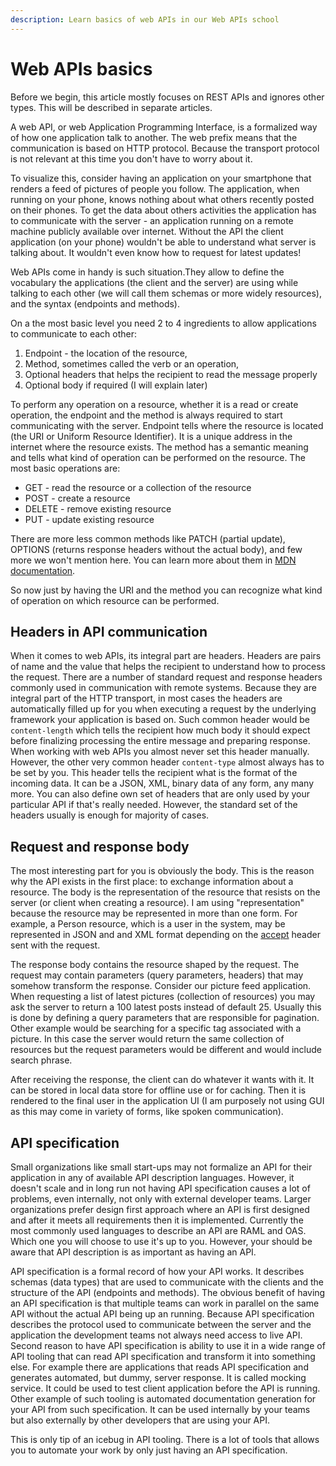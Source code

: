 ```yaml
---
description: Learn basics of web APIs in our Web APIs school
---
```


# Web APIs basics

Before we begin, this article mostly focuses on REST APIs and ignores other types. This will be described in separate articles.

A web API, or web Application Programming Interface, is a formalized way of how one application talk to another. The web prefix means that the communication is based on HTTP protocol. Because the transport protocol is not relevant at this time you don't have to worry about it. 

To visualize this, consider having an application on your smartphone that renders a feed of pictures of people you follow. The application, when running on your phone, knows nothing about what others recently posted on their phones. To get the data about others activities the application has to communicate with the server - an application running on a remote machine publicly available over internet. Without the API the client application \(on your phone\) wouldn't be able to understand what server is talking about. It wouldn't even know how to request for latest updates!

Web APIs come in handy is such situation.They allow to define the vocabulary the applications \(the client and the server\) are using while talking to each other \(we will call them schemas or more widely resources\),  and the syntax \(endpoints and methods\).

On a the most basic level you need 2 to 4 ingredients to allow applications to communicate to each other:

1. Endpoint - the location of the resource,
2. Method, sometimes called the verb or an operation,
3. Optional headers that helps the recipient to read the message properly
4. Optional body if required \(I will explain later\)

To perform any operation on a resource, whether it is a read or create operation, the endpoint and  the method is always required to start communicating with the server. Endpoint tells where the resource is located \(the URI or Uniform Resource Identifier\). It is a unique address in the internet where the resource exists. The method has a semantic meaning and  tells what kind of operation can be performed on the resource. The most basic operations are:

* GET - read the resource or a collection of the resource
* POST - create a resource
* DELETE - remove existing resource
* PUT - update existing resource

There are more less common methods like PATCH \(partial update\), OPTIONS \(returns response headers without the actual body\), and few more we won't mention here. You can learn more about them in [MDN documentation](https://developer.mozilla.org/en-US/docs/Web/HTTP/Methods).

So now just by having the URI and the method you can recognize what kind of operation on which resource can be performed.

## Headers in API communication

When it comes to web APIs, its integral part are headers. Headers are pairs of name and the value that helps the recipient to understand how to process the request. There are a number of standard request and response headers commonly used in communication with remote systems. Because they are integral part of the HTTP transport, in most cases the headers are automatically filled up for you when executing a request by the underlying framework your application is based on. Such common header would be `content-length` which tells the recipient how much body it should expect before finalizing processing the entire message and preparing response. When working with web APIs you almost never set this header manually. However, the other very common header `content-type` almost always has to be set by you. This header tells the recipient what is the format of the incoming data. It can be a JSON, XML, binary data of any form, any many more. You can also define own set of headers that are only used by your particular API if that's really needed. However, the standard set of the headers usually is enough for majority of cases.

## Request and response body

The most interesting part for you is obviously the body. This is the reason why the API exists in the first place: to exchange information about a resource. The body is the representation of the resource that resists on the server \(or client when creating a resource\). I am using "representation" because the resource may be represented in more than one form. For example, a Person resource, which is a user in the system, may be represented in JSON and and XML format depending on the [accept](https://developer.mozilla.org/en-US/docs/Web/HTTP/Headers/Accept) header sent with the request.

The response body contains the resource shaped by the request. The request may contain parameters \(query parameters, headers\) that may somehow transform the response. Consider our picture feed application. When requesting a list of latest pictures \(collection of resources\) you may ask the server to return a 100 latest posts instead of default 25. Usually this is done by defining a query parameters that are responsible for pagination. Other example would be searching for a specific tag associated with a picture. In this case the server would return the same collection of resources but the request parameters would be different and would include search phrase. 

After receiving the response, the client can do whatever it wants with it. It can be stored in local data store for offline use or for caching. Then it is rendered to the final user in the application UI \(I am purposely not using GUI as this may come in variety of forms, like spoken communication\).

## API specification

Small organizations like small start-ups may not formalize an API for their application in any of available API description languages. However, it doesn't scale and in long run not having API specification causes a lot of problems, even internally, not only with external developer teams. Larger organizations prefer design first approach where an API is first designed and after it meets all requirements then it is implemented. Currently the most commonly used languages to describe an API are RAML and OAS. Which one you will choose to use it's up to you. However, your should be aware that API description is as important as having an API.

API specification is a formal record of how your API works. It describes schemas \(data types\) that are used to communicate with the clients and the structure of the API \(endpoints and methods\). The obvious benefit of having an API specification is that multiple teams can work in parallel on the same API without the actual API being up an running. Because API specification describes the protocol used to communicate between the server and the application the development teams not always need access to live API. Second reason to have API specification is ability to use it in a wide range of API tooling that can read API specification and transform it into something else. For example there are applications that reads API specification and generates automated, but dummy, server response. It is called mocking service. It could be used to test client application before the API is running. Other example of such tooling is automated documentation generation for your API from such specification. It can be used internally by your teams but also externally by other developers that are using your API.

This is only tip of an icebug in API tooling. There is a lot of tools that allows you to automate your work by only just having an API specification.   

